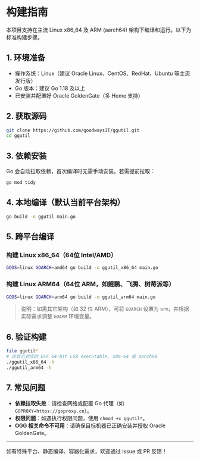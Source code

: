 # 构建指南

本项目支持在主流 Linux x86_64 及 ARM (aarch64) 架构下编译和运行。以下为标准构建步骤。

## 1. 环境准备

- 操作系统：Linux（建议 Oracle Linux、CentOS、RedHat、Ubuntu 等主流发行版）
- Go 版本：建议 Go 1.18 及以上
- 已安装并配置好 Oracle GoldenGate（多 Home 支持）

## 2. 获取源码

```bash
git clone https://github.com/goodwaysIT/ggutil.git
cd ggutil
```

## 3. 依赖安装

Go 会自动拉取依赖，首次编译时无需手动安装。若需提前拉取：

```bash
go mod tidy
```

## 4. 本地编译（默认当前平台架构）

```bash
go build -o ggutil main.go
```

## 5. 跨平台编译

### 构建 Linux x86_64（64位 Intel/AMD）

```bash
GOOS=linux GOARCH=amd64 go build -o ggutil_x86_64 main.go
```

### 构建 Linux ARM64（64位 ARM，如鲲鹏、飞腾、树莓派等）

```bash
GOOS=linux GOARCH=arm64 go build -o ggutil_arm64 main.go
```

> 说明：如需其它架构（如 32 位 ARM），可将 `GOARCH` 设置为 `arm`，并根据实际需求调整 `GOARM` 环境变量。

## 6. 验证构建

```bash
file ggutil*
# 应显示对应的 ELF 64-bit LSB executable, x86-64 或 aarch64
./ggutil_x86_64 -h
./ggutil_arm64 -h
```

## 7. 常见问题

- **依赖拉取失败**：请检查网络或配置 Go 代理（如 `GOPROXY=https://goproxy.cn`）。
- **权限问题**：如遇执行权限问题，使用 `chmod +x ggutil*`。
- **OGG 相关命令不可用**：请确保目标机器已正确安装并授权 Oracle GoldenGate。

---

如有特殊平台、静态编译、容器化需求，欢迎通过 issue 或 PR 反馈！
